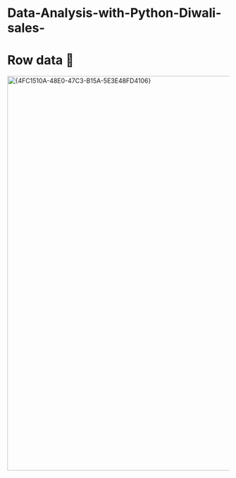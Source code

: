 # Data-Analysis-with-Python-Diwali-sales-

# Row data 📄
<img width="894" alt="{4FC1510A-48E0-47C3-B15A-5E3E48FD4106}" src="https://github.com/user-attachments/assets/c6f59d45-1c5c-48f8-bc7a-8d65d4cc6d1d">




